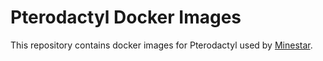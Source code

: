 # Pterodactyl Docker Images

This repository contains docker images for Pterodactyl used by [Minestar](https://minestar.com.ua).
